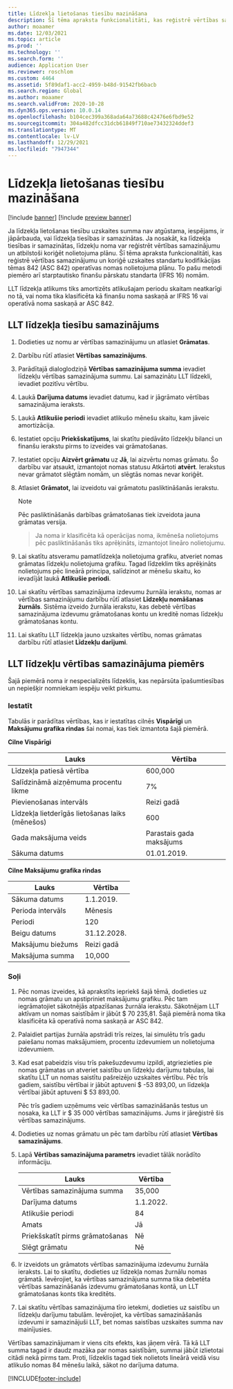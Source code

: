 ```yaml
---
title: Līdzekļa lietošanas tiesību mazināšana
description: Šī tēma apraksta funkcionalitāti, kas reģistrē vērtības samazinājumu un koriģē uzskaites standartu kodifikācijas tēmas 842 (ASC 842) operatīvas nomas līdzekļu novecošanas grafiku.
author: moaamer
ms.date: 12/03/2021
ms.topic: article
ms.prod: ''
ms.technology: ''
ms.search.form: ''
audience: Application User
ms.reviewer: roschlom
ms.custom: 4464
ms.assetid: 5f89daf1-acc2-4959-b48d-91542fb6bacb
ms.search.region: Global
ms.author: moaamer
ms.search.validFrom: 2020-10-28
ms.dyn365.ops.version: 10.0.14
ms.openlocfilehash: b104cec399a368ada64a73688c42476e6fbd9e52
ms.sourcegitcommit: 304a482dfcc31dcb61849f710ae73432324ddef3
ms.translationtype: MT
ms.contentlocale: lv-LV
ms.lasthandoff: 12/29/2021
ms.locfileid: "7947344"
---
```

# <a name="impair-right-of-use-assets"></a>Līdzekļa lietošanas tiesību mazināšana

[!include [banner](../includes/banner.md)]
[!include [preview banner](../includes/preview-banner.md)]

Ja līdzekļa lietošanas tiesību uzskaites summa nav atgūstama, iespējams, ir jāpārbauda, vai līdzekļa tiesības ir samazinātas. Ja nosakāt, ka līdzekļa tiesības ir samazinātas, līdzekļu noma var reģistrēt vērtības samazinājumu un atbilstoši koriģēt nolietojuma plānu. Šī tēma apraksta funkcionalitāti, kas reģistrē vērtības samazinājumu un koriģē uzskaites standartu kodifikācijas tēmas 842 (ASC 842) operatīvas nomas nolietojuma plānu. To pašu metodi piemēro arī starptautisko finanšu pārskatu standarta (IFRS 16) nomām.

LLT līdzekļa atlikums tiks amortizēts atlikušajam periodu skaitam neatkarīgi no tā, vai noma tika klasificēta kā finanšu noma saskaņā ar IFRS 16 vai operatīvā noma saskaņā ar ASC 842.

## <a name="impair-an-rou-asset"></a>LLT līdzekļa tiesību samazinājums

1. Dodieties uz nomu ar vērtības samazinājumu un atlasiet **Grāmatas**.
2. Darbību rūtī atlasiet **Vērtības samazinājums**.
3. Parādītajā dialoglodziņā **Vērtības samazinājuma summa** ievadiet līdzekļu vērtības samazinājuma summu. Lai samazinātu LLT līdzekli, ievadiet pozitīvu vērtību.
4. Laukā **Darījuma datums** ievadiet datumu, kad ir jāgrāmato vērtības samazinājuma ieraksts.
5. Laukā **Atlikušie periodi** ievadiet atlikušo mēnešu skaitu, kam jāveic amortizācija.
6. Iestatiet opciju **Priekšskatījums**, lai skatītu piedāvāto līdzekļu bilanci un finanšu ierakstu pirms to izveides vai grāmatošanas.
7. Iestatiet opciju **Aizvērt grāmatu** uz **Jā**, lai aizvērtu nomas grāmatu. Šo darbību var atsaukt, izmantojot nomas statusu Atkārtoti **atvērt**. Ierakstus nevar grāmatot slēgtām nomām, un slēgtās nomas nevar koriģēt. 
8. Atlasiet **Grāmatot,** lai izveidotu vai grāmatotu pasliktināšanās ierakstu.

    > [!NOTE]
    > Pēc pasliktināšanās darbības grāmatošanas tiek izveidota jauna grāmatas versija.

    > Ja noma ir klasificēta kā operācijas noma, ikmēneša nolietojums pēc pasliktināšanās tiks aprēķināts, izmantojot lineāro nolietojumu.

9. Lai skatītu atsveramu pamatlīdzekļa nolietojuma grafiku, atveriet nomas grāmatas līdzekļu nolietojuma grafiku. Tagad līdzeklim tiks aprēķināts nolietojums pēc lineārā principa, salīdzinot ar mēnešu skaitu, ko ievadījāt laukā **Atlikušie periodi**.
10. Lai skatītu vērtības samazinājuma izdevumu žurnāla ierakstu, nomas ar vērtības samazinājumu darbību rūtī atlasiet **Līdzekļu nomāšanas žurnāls**. Sistēma izveido žurnāla ierakstu, kas debetē vērtības samazinājuma izdevumu grāmatošanas kontu un kreditē nomas līdzekļu grāmatošanas kontu. 
11. Lai skatītu LLT līdzekļa jauno uzskaites vērtību, nomas grāmatas darbību rūtī atlasiet **Līdzekļu darījumi**.

## <a name="example-of-rou-asset-impairment"></a>LLT līdzekļu vērtības samazinājuma piemērs

Šajā piemērā noma ir nespecializēts līdzeklis, kas nepārsūta īpašumtiesības un nepiešķir nomniekam iespēju veikt pirkumu.

### <a name="setup"></a>Iestatīt

Tabulās ir parādītas vērtības, kas ir iestatītas cilnēs **Vispārīgi** un **Maksājumu grafika rindas** šai nomai, kas tiek izmantota šajā piemērā.

**Cilne Vispārīgi**

| Lauks                      | Vērtība            |
|----------------------------|------------------|
| Līdzekļa patiesā vērtība    | 600,000          |
| Salīdzināmā aizņēmuma procentu likme | 7%               |
| Pievienošanas intervāls       | Reizi gadā         |
| Līdzekļa lietderīgās lietošanas laiks (mēnešos) | 600              |
| Gada maksājuma veids               | Parastais gada maksājums |
| Sākuma datums          | 01.01.2019.       |

**Cilne Maksājumu grafika rindas**

| Lauks             | Vērtība      |
|-------------------|------------|
| Sākuma datums        | 1.1.2019.   |
| Perioda intervāls   | Mēnesis    |
| Periodi           | 120        |
| Beigu datums          | 31.12.2028. |
| Maksājumu biežums | Reizi gadā   |
| Maksājuma summa    | 10,000     |

### <a name="steps"></a>Soļi

1. Pēc nomas izveides, kā aprakstīts iepriekš šajā tēmā, dodieties uz nomas grāmatu un apstipriniet maksājumu grafiku. Pēc tam iegrāmatojiet sākotnējās atpazīšanas žurnāla ierakstu. Sākotnējam LLT aktīvam un nomas saistībām ir jābūt $ 70 235,81. Šajā piemērā noma tika klasificēta kā operatīvā noma saskaņā ar ASC 842.
2. Palaidiet partijas žurnāla apstrādi trīs reizes, lai simulētu trīs gadu paiešanu nomas maksājumiem, procentu izdevumiem un nolietojuma izdevumiem.
3. Kad esat pabeidzis visu trīs pakešuzdevumu izpildi, atgriezieties pie nomas grāmatas un atveriet saistību un līdzekļu darījumu tabulas, lai skatītu LLT un nomas saistītu pašreizējo uzskaites vērtību. Pēc trīs gadiem, saistību vērtībai ir jābūt aptuveni $ -53 893,00, un līdzekļa vērtībai jābūt aptuveni $ 53 893,00. 

    Pēc trīs gadiem uzņēmums veic vērtības samazināšanās testus un nosaka, ka LLT ir $ 35 000 vērtības samazinājums. Jums ir jāreģistrē šis vērtības samazinājums.
    
4. Dodieties uz nomas grāmatu un pēc tam darbību rūtī atlasiet **Vērtības samazinājums**.
5. Lapā **Vērtības samazinājuma parametrs** ievadiet tālāk norādīto informāciju.

    | Lauks                  | Vērtība    |
    |------------------------|----------|
    | Vērtības samazinājuma summa      | 35,000   |
    | Darījuma datums       | 1.1.2022. |
    | Atlikušie periodi      | 84       |
    | Amats                   | Jā      |
    | Priekšskatīt pirms grāmatošanas | Nē       |
    | Slēgt grāmatu             | Nē       |

6. Ir izveidots un grāmatots vērtības samazinājuma izdevumu žurnāla ieraksts. Lai to skatītu, dodieties uz līdzekļa nomas žurnālu nomas grāmatā. Ievērojiet, ka vērtības samazinājuma summa tika debetēta vērtības samazināšanās izdevumu grāmatošanas kontā, un LLT grāmatošanas konts tika kreditēts.

7. Lai skatītu vērtības samazinājuma tīro ietekmi, dodieties uz saistību un līdzekļu darījumu tabulām. Ievērojiet, ka vērtības samazināšanās izdevumi ir samazinājuši LLT, bet nomas saistības uzskaites summa nav mainījusies.

Vērtības samazinājumam ir viens cits efekts, kas jāņem vērā. Tā kā LLT summa tagad ir daudz mazāka par nomas saistībām, summai jābūt izlietotai citādi nekā pirms tam. Proti, līdzeklis tagad tiek nolietots lineārā veidā visu atlikušo nomas 84 mēnešu laikā, sākot no darījuma datuma.


[!INCLUDE[footer-include](../../includes/footer-banner.md)]
